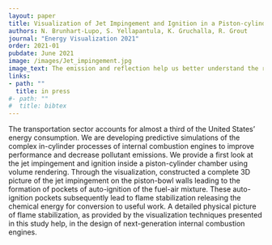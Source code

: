 ```yaml
---
layout: paper
title: Visualization of Jet Impingement and Ignition in a Piston-cylinder Chamber
authors: N. Brunhart-Lupo, S. Yellapantula, K. Gruchalla, R. Grout
journal: "Energy Visualization 2021"
order: 2021-01 
pubdate: June 2021
image: /images/Jet_impingement.jpg
image_text: The emission and reflection help us better understand the relationship between the piston-chamber geometry and the jets.
links:
- path: ""
  title: in press
#- path: ""
#  title: bibtex
---
```

The transportation sector accounts for almost a third of the United States’ energy consumption. We are developing predictive simulations of the complex in-cylinder processes of internal combustion engines to improve performance and decrease pollutant emissions. We provide a first look at the jet impingement and ignition inside a piston-cylinder chamber using volume rendering. Through the visualization, constructed a complete 3D picture of the jet impingement on the piston-bowl walls leading to the formation of pockets of auto-ignition of the fuel-air mixture. These auto-ignition pockets subsequently lead to flame stabilization releasing the chemical energy for conversion to useful work. A detailed physical picture of flame stabilization, as provided by the visualization techniques presented in this study help, in the design of next-generation internal combustion engines.


